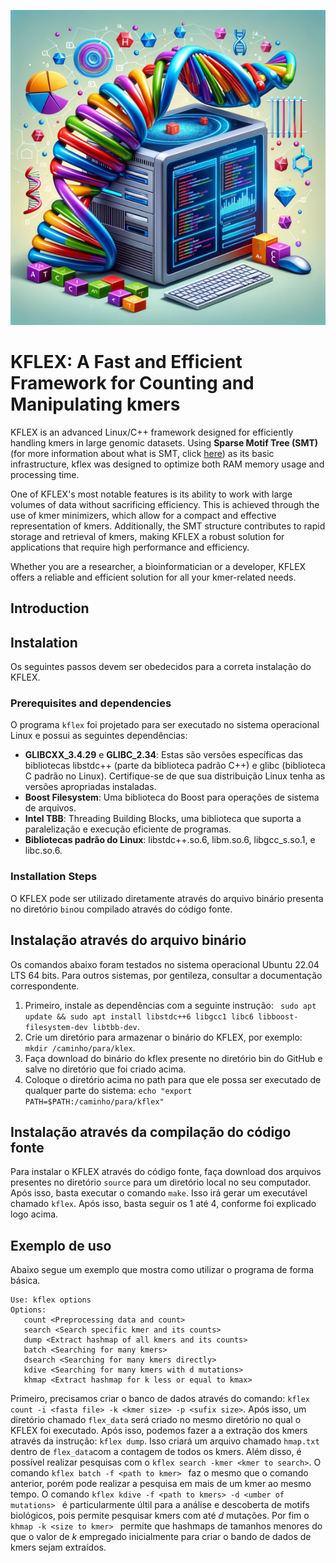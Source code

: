 ![kflex](https://github.com/jadermcg/kflex/blob/4812a42c994811125cb2acc704c88c3b1096222f/logo.png)
# KFLEX: A Fast and Efficient Framework for Counting and Manipulating kmers
KFLEX is an advanced Linux/C++ framework designed for efficiently handling kmers in large genomic datasets. Using **Sparse Motif Tree (SMT)** (for more information about what is SMT, click [here](https://github.com/jadermcg/smt)) as its basic infrastructure, kflex was designed to optimize both RAM memory usage and processing time.

One of KFLEX's most notable features is its ability to work with large volumes of data without sacrificing efficiency. This is achieved through the use of kmer minimizers, which allow for a compact and effective representation of kmers. Additionally, the SMT structure contributes to rapid storage and retrieval of kmers, making KFLEX a robust solution for applications that require high performance and efficiency.

Whether you are a researcher, a bioinformatician or a developer, KFLEX offers a reliable and efficient solution for all your kmer-related needs.

## Introduction

## Instalation
Os seguintes passos devem ser obedecidos para a correta instalação do KFLEX.

### Prerequisites and dependencies
O programa `kflex` foi projetado para ser executado no sistema operacional Linux e possui as seguintes dependências:

- **GLIBCXX_3.4.29** e **GLIBC_2.34**: Estas são versões específicas das bibliotecas libstdc++ (parte da biblioteca padrão C++) e glibc (biblioteca C padrão no Linux). Certifique-se de que sua distribuição Linux tenha as versões apropriadas instaladas.
- **Boost Filesystem**: Uma biblioteca do Boost para operações de sistema de arquivos.
- **Intel TBB**: Threading Building Blocks, uma biblioteca que suporta a paralelização e execução eficiente de programas.
- **Bibliotecas padrão do Linux**: libstdc++.so.6, libm.so.6, libgcc_s.so.1, e libc.so.6.

### Installation Steps
O KFLEX pode ser utilizado diretamente através do arquivo binário presenta no diretório ```bin```ou compilado através do código fonte.

## Instalação através do arquivo binário
Os comandos abaixo foram testados no sistema operacional Ubuntu 22.04 LTS 64 bits. Para outros sistemas, por gentileza, consultar a documentação correspondente.
1) Primeiro, instale as dependências com a seguinte instrução: ``` sudo apt update && sudo apt install libstdc++6 libgcc1 libc6 libboost-filesystem-dev libtbb-dev```.
2) Crie um diretório para armazenar o binário do KFLEX, por exemplo: ```mkdir /caminho/para/klex```.
3) Faça download do binário do kflex presente no diretório bin do GitHub e salve no diretório que foi criado acima.
4) Coloque o diretório acima no path para que ele possa ser executado de qualquer parte do sistema: ``` echo "export PATH=$PATH:/caminho/para/kflex" ```
  
## Instalação através da compilação do código fonte
Para instalar o KFLEX através do código fonte, faça download dos arquivos presentes no diretório ```source``` para um diretório local no seu computador. Após isso, basta executar o comando ``` make ```. Isso irá gerar um executável chamado ```kflex```. Após isso, basta seguir os 1 até 4, conforme foi explicado logo acima.

## Exemplo de uso
Abaixo segue um exemplo que mostra como utilizar o programa de forma básica.

```
Use: kflex options
Options: 
   count <Preprocessing data and count>
   search <Search specific kmer and its counts>
   dump <Extract hashmap of all kmers and its counts>
   batch <Searching for many kmers>
   dsearch <Searching for many kmers directly>
   kdive <Searching for many kmers with d mutations>
   khmap <Extract hashmap for k less or equal to kmax>
```

Primeiro, precisamos criar o banco de dados através do comando: ``` kflex count -i <fasta file> -k <kmer size> -p <sufix size> ```.
Após isso, um diretório chamado ``` flex_data ``` será criado no mesmo diretório no qual o KFLEX foi executado. Após isso, podemos fazer a a extração dos kmers através da instrução: ``` kflex dump ```. Isso criará um arquivo chamado ```hmap.txt``` dentro de ```flex_data```com a contagem de todos os kmers. Além disso, é possível realizar pesquisas com o ``` kflex search -kmer <kmer to search> ```. O comando ```kflex batch -f <path to kmer> ``` faz o mesmo que o comando anterior, porém pode realizar a pesquisa em mais de um kmer ao mesmo tempo. O comando ``` kflex kdive -f <path to kmers> -d <umber of mutations>  ``` é particularmente últil para a análise e descoberta de motifs biológicos, pois permite pesquisar kmers com até *d* mutações. Por fim o ```khmap -k <size to kmer> ``` permite que hashmaps de tamanhos menores do que o valor de *k* empregado inicialmente para criar o bando de dados de kmers sejam extraídos.
